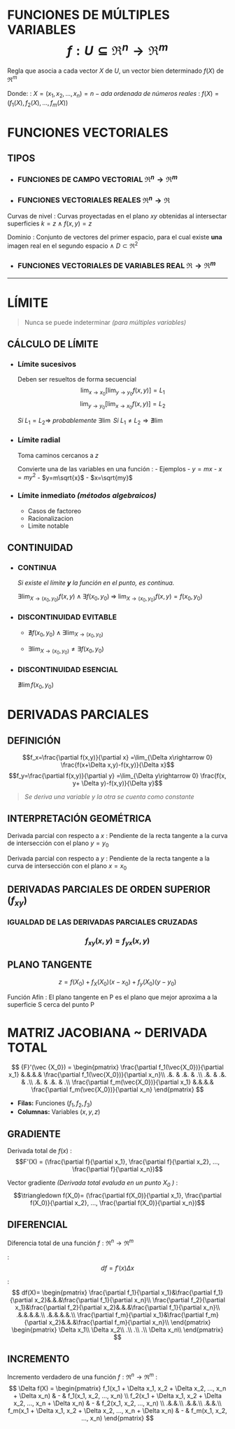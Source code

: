 # FUNCIONES DE MÚLTIPLES VARIABLES $$f:U\subseteq \Re^n \rightarrow \Re^m$$
Regla que asocia a cada vector $X$ de $U$, un vector bien determinado $f(X)$ de $\Re^m$

Donde:
: $X = (x_1,x_2,...,x_n) =n-ada \; ordenada\;de\;números\;reales$
: $f(X)=(f_1(X),f_2(X),...,f_m(X))$

# FUNCIONES VECTORIALES

## **TIPOS**

- ### FUNCIONES DE CAMPO VECTORIAL $\Re^n \rightarrow \Re^m$

- ### FUNCIONES VECTORIALES REALES $\Re^n \rightarrow \Re$

Curvas de nivel
: Curvas proyectadas en el plano $xy$ obtenidas al intersectar superficies $k=z$ $\land$ $f(x,y)=z$

Dominio
: Conjunto de vectores del primer espacio, para el cual existe **una** imagen real en el segundo espacio $\land$ $D\subset \Re^{2}$

- ### FUNCIONES VECTORIALES DE VARIABLES REAL $\Re \rightarrow \Re^m$

<hr>

# LÍMITE

> Nunca se puede indeterminar *(para múltiples variables)*

## CÁLCULO DE LÍMITE

- ### Límite sucesivos
    Deben ser resueltos de forma secuencial
        $$
        \lim_{x\rightarrow x_0} [\lim_{y \rightarrow y_0} f(x,y)]=L_1
        $$
        $$
        \lim_{y\rightarrow y_0} [\lim_{x \rightarrow x_0} f(x,y)] = L_2
        $$
    
    $Si$ $L_1=L_2 \Rightarrow$ $probablemente$ $\exists \lim$
    $Si$ $L_1\neq  L_2 \Rightarrow \nexists \lim$
- ### Límite radial
    Toma caminos cercanos a $z$
    
    Convierte una de las variables en una función
    : - Ejemplos
        - $y=mx$
        - $x=my^2$
        - $y=m\sqrt{x}$
        - $x=\sqrt{my}$
- ### Límite inmediato *(métodos algebraicos)*
    - Casos de factoreo
    - Racionalizacion
    - Limite notable

## CONTINUIDAD
- ### CONTINUA
    *Si existe el límite **y** la función en el punto, es continua.*
    
    $\exists \lim_{X\rightarrow (x_0, y_0)} f(x,y) \; \land \;\exists f(x_0, y_0)\; \Rightarrow \;\lim_{X\rightarrow (x_0, y_0)} f(x,y)=f(x_0, y_0)$

- ### DISCONTINUIDAD EVITABLE
    - $\nexists f(x_0, y_0)\;\land\; \exists \lim_{X\rightarrow(x_0, y_0)}$

    - $\exists \lim_{X\rightarrow(x_0, y_0)} \neq \exists f(x_0, y_0)$

- ### DISCONTINUIDAD ESENCIAL
    $\nexists \lim f(x_0,y_0)$


# DERIVADAS PARCIALES
## DEFINICIÓN
$$f_x=\frac{\partial f(x,y)}{\partial x} =\lim_{\Delta x\rightarrow 0} \frac{f(x+\Delta x,y)-f(x,y)}{\Delta x}$$
$$f_y=\frac{\partial f(x,y)}{\partial y} =\lim_{\Delta y\rightarrow 0} \frac{f(x, y+ \Delta y)-f(x,y)}{\Delta y}$$


> *Se deriva una variable y la otra se cuenta como constante*

## INTERPRETACIÓN GEOMÉTRICA
Derivada parcial con respecto a $x$
: Pendiente de la recta tangente a la curva de intersección con el plano $y = y_0$

Derivada parcial con respecto a $y$
: Pendiente de la recta tangente a la curva de intersección con el plano $x = x_0$


## DERIVADAS PARCIALES DE ORDEN SUPERIOR $(f_{xy})$
### **IGUALDAD DE LAS DERIVADAS PARCIALES CRUZADAS** 
### $$f_{xy}(x,y) = f_{yx}(x,y)$$

## PLANO TANGENTE 
$$z=f(X_0)+f_X(X_0)(x-x_0)+f_y(X_0)(y-y_0)$$

Función Afín 
: El plano tangente en P es el plano que mejor aproxima a la superficie S cerca del punto P

# MATRIZ JACOBIANA ~ DERIVADA TOTAL


$$
{F}'(\vec {X_0}) =
\begin{pmatrix}
 \frac{\partial f_1(\vec{X_0})}{\partial x_1}   &.&.&.& \frac{\partial f_1(\vec{X_0})}{\partial x_n}\\ 
 .&.  & .&. & .\\
 .&.  & .&. & .\\
 .&.  & .&. & .\\
 \frac{\partial f_m(\vec{X_0})}{\partial x_1}  &.&.&.& \frac{\partial f_m(\vec{X_0})}{\partial x_n} 
\end{pmatrix}
$$

- **Filas:** Funciones $(f_1, f_2, f_3)$
- **Columnas:** Variables $(x, y, z)$

## GRADIENTE
Derivada total de $f(x)$
: $$F'(X) = (\frac{\partial f}{\partial x_1}, \frac{\partial f}{\partial x_2}, ..., \frac{\partial f}{\partial x_n})$$

Vector gradiente *(Derivada total evaluda en un punto $X_0$ )*
: $$\triangledown f(X_0)= (\frac{\partial f(X_0)}{\partial x_1}, \frac{\partial f(X_0)}{\partial x_2}, ..., \frac{\partial f(X_0)}{\partial x_n})$$

## DIFERENCIAL



Diferencia total de una función $f: \Re^n \rightarrow \Re^m$

: $$df = f'(x)\Delta x$$

: $$ 
df(X)=
\begin{pmatrix}
\frac{\partial f_1}{\partial x_1}&\frac{\partial f_1}{\partial x_2}&.&.&\frac{\partial f_1}{\partial x_n}\\
\frac{\partial f_2}{\partial x_1}&\frac{\partial f_2}{\partial x_2}&.&.&\frac{\partial f_1}{\partial x_n}\\
.&.&.&.&.\\
.&.&.&.&.\\
\frac{\partial f_m}{\partial x_1}&\frac{\partial f_m}{\partial x_2}&.&.&\frac{\partial f_m}{\partial x_n}\\
\end{pmatrix}
\begin{pmatrix}
\Delta x_1\\
\Delta x_2\\
.\\
.\\
.\\
\Delta x_n\\
\end{pmatrix}
$$



## INCREMENTO
Incremento verdadero de una función $f:\Re^n \rightarrow \Re^m$
: $$ \Delta f(X) = 
\begin{pmatrix}
f_1(x_1 + \Delta x_1, x_2 + \Delta x_2, ..., x_n + \Delta x_n) & - &     f_1(x_1, x_2, ..., x_n) \\
f_2(x_1 + \Delta x_1, x_2 + \Delta x_2, ..., x_n + \Delta x_n) & - &     f_2(x_1, x_2, ..., x_n) \\
.&.&.\\
.&.&.\\
.&.&.\\
f_m(x_1 + \Delta x_1, x_2 + \Delta x_2, ..., x_n + \Delta x_n) & - &     f_m(x_1, x_2, ..., x_n)
\end{pmatrix}
$$ 